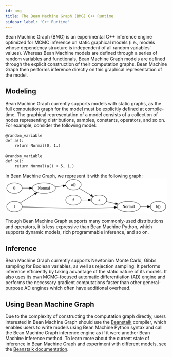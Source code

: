 ```yaml
---
id: bmg
title: The Bean Machine Graph (BMG) C++ Runtime
sidebar_label: 'C++ Runtime'
---
```


<!-- @import "../../header.md" -->

Bean Machine Graph (BMG) is an experimental C++ inference engine optimized for MCMC inference on static graphical models (i.e., models whose dependency structure is independent of all random variables’ values). Whereas Bean Machine models are defined through a series of random variables and functionals, Bean Machine Graph models are defined through the explicit construction of their computation graphs. Bean Machine Graph then performs inference directly on this graphical representation of the model.

## Modeling

Bean Machine Graph currently supports models with static graphs, as the full computation graph for the model must be explicitly defined at compile-time. The graphical representation of a model consists of a collection of nodes representing distributions, samples, constants, operators, and so on. For example, consider the following model:
```
@random_variable
def a():
    return Normal(0, 1.)

@random_variable
def b():
    return Normal(a() + 5, 1.)
```
In Bean Machine Graph, we represent it with the following graph:
![Typical DOT rendering of graph for model above](image.png)

Though Bean Machine Graph supports many commonly-used distributions and operators, it is less expressive than Bean Machine Python, which supports dynamic models, rich programmable inference, and so on.

## Inference

Bean Machine Graph currently supports Newtonian Monte Carlo, Gibbs sampling for Boolean variables, as well as rejection sampling. It performs inference efficiently by taking advantage of the static nature of its models. It also uses its own MCMC-focused automatic differentiation (AD) engine and performs the necessary gradient computations faster than other general-purpose AD engines which often have additional overhead.

## Using Bean Machine Graph

Due to the complexity of constructing the computation graph directly, users interested in Bean Machine Graph should use the [Beanstalk](../beanstalk/beanstalk.md) compiler, which enables users to write models using Bean Machine Python syntax and call the Bean Machine Graph inference engine as if it were another Bean Machine inference method.
To learn more about the current state of inference in Bean Machine Graph and experiment with different models, see the [Beanstalk documentation](../beanstalk/beanstalk.md).
